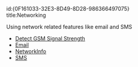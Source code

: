 id:{0F161033-32E3-8D49-8D28-986366497075}  
title:Networking  

Using network related features like email and SMS

-  [Detect GSM Signal Strength](/recipes/android/networking/gsm_strength/)
-  [Email](/recipes/android/networking/email)
-  [NetworkInfo](/recipes/android/networking/networkinfo)
-  [SMS](/recipes/android/networking/sms)
